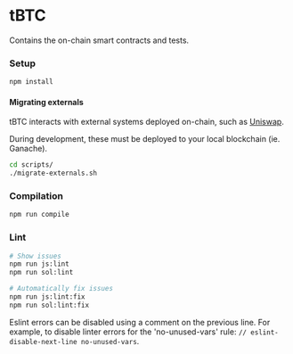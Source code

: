 tBTC
====

Contains the on-chain smart contracts and tests.

### Setup

```sh
npm install
```

#### Migrating externals

tBTC interacts with external systems deployed on-chain, such as [Uniswap](https://uniswap.exchange). 

During development, these must be deployed to your local blockchain (ie. Ganache).

```sh
cd scripts/
./migrate-externals.sh
```

### Compilation

```sh
npm run compile
```

### Lint

```sh
# Show issues
npm run js:lint
npm run sol:lint

# Automatically fix issues
npm run js:lint:fix
npm run sol:lint:fix
```

Eslint errors can be disabled using a comment on the previous line. For example, 
to disable linter errors for the 'no-unused-vars' rule: 
`// eslint-disable-next-line no-unused-vars`.